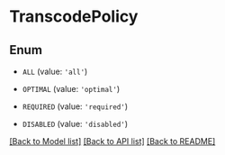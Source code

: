 # TranscodePolicy


## Enum

* `ALL` (value: `'all'`)

* `OPTIMAL` (value: `'optimal'`)

* `REQUIRED` (value: `'required'`)

* `DISABLED` (value: `'disabled'`)

[[Back to Model list]](../README.md#documentation-for-models) [[Back to API list]](../README.md#documentation-for-api-endpoints) [[Back to README]](../README.md)


